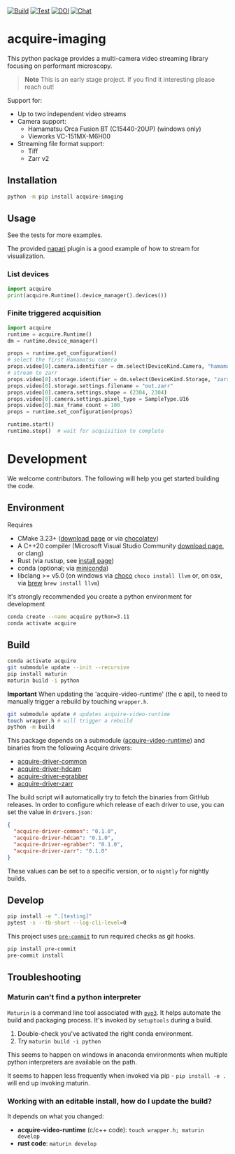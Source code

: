[![Build](https://github.com/acquire-project/acquire-python/actions/workflows/build.yml/badge.svg)](https://github.com/acquire-project/acquire-python/actions/workflows/build.yml)
[![Test](https://github.com/acquire-project/acquire-python/actions/workflows/test_pr.yml/badge.svg)](https://github.com/acquire-project/acquire-python/actions/workflows/test_pr.yml)
[![DOI](https://zenodo.org/badge/632689876.svg)](https://zenodo.org/badge/latestdoi/632689876)
[![Chat](https://img.shields.io/badge/zulip-join_chat-brightgreen.svg)](https://acquire-imaging.zulipchat.com/)

# acquire-imaging

This python package provides a multi-camera video streaming library focusing
on performant microscopy.

> **Note** This is an early stage project. If you find it interesting please
> reach out!

Support for:

- Up to two independent video streams
- Camera support:
  - Hamamatsu Orca Fusion BT (C15440-20UP) (windows only)
  - Vieworks VC-151MX-M6H00
- Streaming file format support:
  - Tiff
  - Zarr v2

## Installation

```bash
python -m pip install acquire-imaging
```

## Usage

See the tests for more examples.

The provided [napari][] plugin is a good example of how to stream for visualization.

### List devices

```python
import acquire
print(acquire.Runtime().device_manager().devices())
```

### Finite triggered acquisition

```python
import acquire
runtime = acquire.Runtime()
dm = runtime.device_manager()

props = runtime.get_configuration()
# select the first Hamamatsu camera
props.video[0].camera.identifier = dm.select(DeviceKind.Camera, "hamamatsu.*")
# stream to zarr
props.video[0].storage.identifier = dm.select(DeviceKind.Storage, "zarr")
props.video[0].storage.settings.filename = "out.zarr"
props.video[0].camera.settings.shape = (2304, 2304)
props.video[0].camera.settings.pixel_type = SampleType.U16
props.video[0].max_frame_count = 100
props = runtime.set_configuration(props)

runtime.start()
runtime.stop()  # wait for acquisition to complete
```

# Development

We welcome contributors. The following will help you get started building the
code.

## Environment

Requires

- CMake 3.23+ ([download page](https://cmake.org/download/) or via
  [chocolatey](https://community.chocolatey.org/packages/cmake))
- A C++20 compiler (Microsoft Visual Studio Community [download
  page](https://visualstudio.microsoft.com/downloads/), or clang)
- Rust (via rustup, see [install
  page](https://www.rust-lang.org/tools/install))
- conda (optional; via
  [miniconda](https://docs.conda.io/en/latest/miniconda.html))
- libclang >= v5.0 (on windows via [choco](https://chocolatey.org/) `choco
  install llvm` or, on osx, via [brew](https://brew.sh/) `brew install llvm`)

It's strongly recommended you create a python environment for development

```bash
conda create --name acquire python=3.11
conda activate acquire
```

## Build

```bash
conda activate acquire
git submodule update --init --recursive
pip install maturin
maturin build -i python
```

**Important** When updating the 'acquire-video-runtime' (the c api), to need to manually trigger
a rebuild by touching `wrapper.h`.

```bash
git submodule update # updates acquire-video-runtime
touch wrapper.h # will trigger a rebuild
python -m build
```

This package depends on a submodule ([acquire-video-runtime](https://github.com/acquire-project/acquire-video-runtime))
and binaries from the following Acquire drivers:
- [acquire-driver-common](https://github.com/acquire-project/acquire-driver-common)
- [acquire-driver-hdcam](https://github.com/acquire-project/acquire-driver-hdcam)
- [acquire-driver-egrabber](https://github.com/acquire-project/acquire-driver-egrabber)
- [acquire-driver-zarr](https://github.com/acquire-project/acquire-driver-zarr)

The build script will automatically try to fetch the binaries from GitHub releases.
In order to configure which release of each driver to use, you can set the value in `drivers.json`:

```json
{
  "acquire-driver-common": "0.1.0",
  "acquire-driver-hdcam": "0.1.0",
  "acquire-driver-egrabber": "0.1.0",
  "acquire-driver-zarr": "0.1.0"
}
```

These values can be set to a specific version, or to `nightly` for nightly builds.

## Develop

```bash
pip install -e ".[testing]"
pytest -s --tb-short --log-cli-level=0
```

This project uses [`pre-commit`](https://pre-commit.com/) to run required
checks as git hooks.

```bash
pip install pre-commit
pre-commit install
```

## Troubleshooting

### Maturin can't find a python interpreter

`Maturin` is a command line tool associated with
[`pyo3`](https://pyo3.rs/v0.16.4/). It helps automate the build and packaging
process. It's invoked by `setuptools` during a build.

1. Double-check you've activated the right conda environment.
2. Try `maturin build -i python`

This seems to happen on windows in anaconda environments when multiple python
interpreters are available on the path.

It seems to happen less frequently when invoked via pip - `pip install -e .`
will end up invoking maturin.

### Working with an editable install, how do I update the build?

It depends on what you changed:

- **acquire-video-runtime** (c/c++ code): `touch wrapper.h; maturin develop`
- **rust code**: `maturin develop`

[napari]: https://github.com/napari/napari

